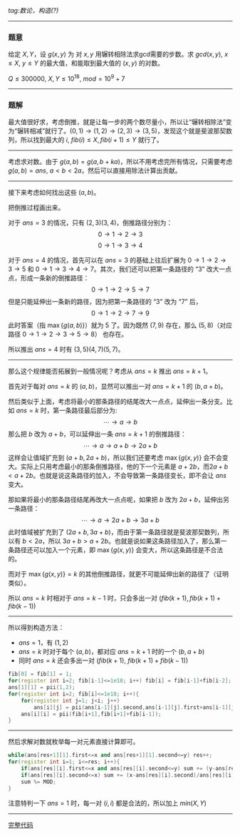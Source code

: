*tag:数论，构造(?)*

---
### 题意

给定 $X,Y$，设 $g(x,y)$ 为 对 $x,y$ 用辗转相除法求gcd需要的步数。求 $gcd(x,y),\ x\le X,\ y\le Y$ 的最大值，和能取到最大值的 $(x,y)$ 的对数。

$Q\le300000,\ X,Y\le10^{18},\ mod=10^9+7$

---
### 题解
最大值很好求，考虑倒推，就是让每一步的两个数尽量小，所以让“辗转相除法”变为“辗转相减”就行了。$(0,1)\to(1,2)\to(2,3)\to(3,5)$，发现这个就是斐波那契数列，所以找到最大的 $i,\ fib(i)\le X, fib(i+1)\le Y$ 就行了。

---
考虑求对数。由于 $g(a,b)=g(a,b+ka)$，所以不用考虑完所有情况，只需要考虑 $g(a,b)=ans,\ a<b<2a$，然后可以直接用除法计算出贡献。

---
接下来考虑如何找出这些 $(a,b)$。

把倒推过程画出来。

对于 $ans=3$ 的情况，只有 $(2,3)(3,4)$，倒推路径分别为：
$$
0\to1\to2\to3
$$
$$
0\to1\to3\to4
$$

对于 $ans=4$ 的情况，首先可以在 $ans=3$ 的基础上往后扩展为 $0\to1\to2\to3\to5$ 和 $0\to1\to3\to4\to7$。其次，我们还可以把第一条路径的 “$3$” 改大一点点，形成一条新的倒推路径：
$$
0\to1\to2\to5\to7
$$
但是只能延伸出一条新的路径，因为把第一条路径的 “$3$” 改为 “$7$” 后，
$$
0\to1\to2\to7\to9
$$
此时答案（指 $\max\{g(a,b)\}$）就为 $5$ 了。因为既然 $(7,9)$ 存在，那么 $(5,8)$（对应路径 $0\to1\to2\to3\to5\to8$） 也存在。

所以推出 $ans=4$ 时有 $(3,5)(4,7)(5,7)$。

---
那么这个规律能否拓展到一般情况呢？考虑从 $ans=k$ 推出 $ans=k+1$。

首先对于每对 $ans=k$ 的 $(a,b)$，显然可以推出一对 $ans=k+1$ 的 $(b,a+b)$。

然后类似于上面，考虑将最小的那条路径的结尾改大一点点，延伸出一条分支。比如 $ans=k$ 时，第一条路径最后部分为:
$$
\cdots\to a\to b
$$
那么把 $b$ 改为 $a+b$，可以延伸出一条 $ans=k+1$ 的倒推路径：
$$
\cdots\to a\to a+b\to 2a+b
$$
这样会让值域扩充到 $(a+b,2a+b)$，所以我们还要考虑 $\max\{g(x,y)\}$ 会不会变大。实际上只用考虑最小的那条倒推路径，他的下一个元素是 $a+2b$，而$2a+b<a+2b$。也就是说这条路径的加入，不会导致第一条路径变长，即不会让 $ans$ 变大。

那如果将最小的那条路径结尾再改大一点点呢，如果把 $b$ 改为 $2a+b$，延伸出另一条路径：
$$
\cdots\to a\to 2a+b\to 3a+b
$$
此时值域被扩充到了 $(2a+b,3a+b)$，而由于第一条路径就是斐波那契数列，所以有 $b<2a$，所以 $3a+b>a+2b$。也就是说如果这条路径加入了，那么第一条路径还可以加入一个元素，即 $\max\{g(x,y)\}$ 会变大，所以这条路径是不合法的。

而对于 $\max\{g(x,y)\}=k$ 的其他倒推路径，就更不可能延伸出新的路径了（证明类似）。

所以 $ans=k$ 时相对于 $ans=k-1$ 时，只会多出一对 $(fib(k+1),fib(k+1)+fib(k-1))$

---
所以得到构造方法：

- $ans=1$，有 $(1,2)$
- $ans=k$ 时对于每个 $(a,b)$，都对应 $ans=k+1$ 时的一个 $(b,a+b)$
- 同时 $ans=k$ 还会多出一对 $(fib(k+1),\ fib(k+1)+fib(k-1))$
```cpp
fib[0] = fib[1] = 1;
for(register int i=2; fib[i-1]<=1e18; i++) fib[i] = fib[i-1]+fib[i-2];
ans[1][1] = pii(1,2);
for(register int i=2; fib[i]<=1e18; i++){
	for(register int j=1; j<i; j++) 
		ans[i][j] = pii(ans[i-1][j].second,ans[i-1][j].first+ans[i-1][j].second);
	ans[i][i] = pii(fib[i+1],fib[i+1]+fib[i-1]);
}
```

---
然后求解对数就枚举每一对元素直接计算即可。
```cpp
while(ans[res+1][1].first<=x and ans[res+1][1].second<=y) res++;
for(register int i=1; i<=res; i++){
	if(ans[res][i].first<=x and ans[res][i].second<=y) sum += (y-ans[res][i].second)/ans[res][i].first+1;
	if(ans[res][i].second<=x) sum += (x-ans[res][i].second)/ans[res][i].first+1;
	sum %= MOD;
}
```
注意特判一下 $ans=1$ 时，每一对 $(i,i)$ 都是合法的，所以加上 $min(X,Y)$

---
[完整代码](https://www.luogu.com.cn/paste/9u015sqm)
